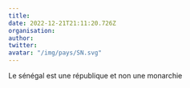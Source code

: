 ```yaml
---
title: 
date: 2022-12-21T21:11:20.726Z
organisation: 
author: 
twitter: 
avatar: "/img/pays/SN.svg"
---
```


Le sénégal est une république et non une monarchie 